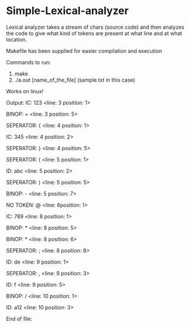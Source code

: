# Simple-Lexical-analyzer
Lexical analyzer takes a stream of chars (source code) and then analyzes the code to give
what kind of tokens are present at what line and at what location.

Makefile has been supplied for easier compilation and execution

Commands to run:
1) make
2) ./a.out [name_of_the_file] (sample.txt in this case)

Works on linux!


Output: 
IC: 123 <line: 3 position: 1>

BINOP: + <line: 3 position: 5>

SEPERATOR: { <line: 4 position: 1>

IC: 345 <line: 4 position: 2>

SEPERATOR: } <line: 4 position: 5>

SEPERATOR: ( <line: 5 position: 1>

ID: abc <line: 5 position: 2>

SEPERATOR: ) <line: 5 position: 5>

BINOP: - <line: 5 position: 7>

NO TOKEN: @ <line: 6position: 1>

IC: 789 <line: 8 position: 1>

BINOP: * <line: 8 position: 5>

BINOP: * <line: 8 position: 6>

SEPERATOR: ; <line: 8 position: 8>

ID: de <line: 9 position: 1>

SEPERATOR: , <line: 9 position: 3>

ID: f <line: 9 position: 5>

BINOP: / <line: 10 position: 1>

ID: a12 <line: 10 position: 3>

End of file: 
